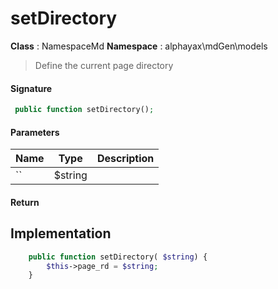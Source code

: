 
# setDirectory

**Class** : NamespaceMd
**Namespace**  : alphayax\mdGen\models


> Define the current page directory


#### Signature

```php
 public function setDirectory();
```

#### Parameters

| Name | Type | Description |
|---|---|---|
| `` | $string |  |

#### Return


## Implementation

```php
    public function setDirectory( $string) {
        $this->page_rd = $string;
    }

```
